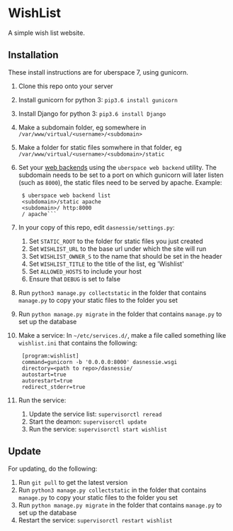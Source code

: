 # WishList

A simple wish list website.

## Installation

These install instructions are for uberspace 7, using gunicorn.

1. Clone this repo onto your server
2. Install gunicorn for python 3: `pip3.6 install gunicorn`
2. Install Django for python 3: `pip3.6 install Django`
3. Make a subdomain folder, eg somewhere in `/var/www/virtual/<username>/<subdomain>`
4. Make a folder for static files somwhere in that folder, eg `/var/www/virtual/<username>/<subdomain>/static`
5. Set your [web backends](https://manual.uberspace.de/web-backends.html) using the `uberspace web backend` utility. The subdomain needs to be set to a port on which gunicorn will later listen (such as `8000`), the static files need to be served by apache. Example: 

        $ uberspace web backend list
        <subdomain>/static apache
        <subdomain>/ http:8000
        / apache```

6. In your copy of this repo, edit `dasnessie/settings.py`:
    1. Set `STATIC_ROOT` to the folder for static files you just created
    2. Set `WISHLIST_URL` to the base url under which the site will run
    3. Set `WISHLIST_OWNER_S` to the name that should be set in the header
    3. Set `WISHLIST_TITLE` to the title of the list, eg 'Wishlist'
    4. Set `ALLOWED_HOSTS` to include your host
    5. Ensure that `DEBUG` is set to false
7. Run `python3 manage.py collectstatic` in the folder that contains `manage.py` to copy your static files to the folder you set
8. Run `python manage.py migrate` in the folder that contains `manage.py` to set up the database
9. Make a service: In `~/etc/services.d/`, make a file called something like `wishlist.ini` that contains the following:

        [program:wishlist]
        command=gunicorn -b '0.0.0.0:8000' dasnessie.wsgi
        directory=<path to repo>/dasnessie/
        autostart=true
        autorestart=true
        redirect_stderr=true

10. Run the service:
    1. Update the service list: `supervisorctl reread`
    2. Start the deamon: `supervisorctl update`
    3. Run the service: `supervisorctl start wishlist`

## Update

For updating, do the following:

1. Run `git pull` to get the latest version
2. Run `python3 manage.py collectstatic` in the folder that contains `manage.py` to copy your static files to the folder you set
3. Run `python manage.py migrate` in the folder that contains `manage.py` to set up the database
4. Restart the service: `supervisorctl restart wishlist`